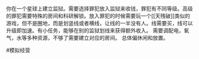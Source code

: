 你在一个星球上建立监狱。需要选择罪犯放入监狱来收钱，罪犯有不同等级。高级的罪犯需要特殊的房间和科研解锁。放入罪犯的时候需要玩一个[[天残破]]类似的游戏，但不是圈地，而是划竖线或者横线，让线的一半没有人。线需要买，线可以升级即加速。有小任务，能够在别的监狱划线来获得额外收入。
需要调配电，氧气，水等多种资源，不够了需要建立对应的房间。
总体偏休闲和放置。


#模拟经营